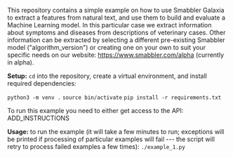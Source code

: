 This repository contains a simple example on how to use Smabbler Galaxia to extract a features from natural text, and use them to build and evaluate a Machine Learning model. In this particular case we extract information about symptoms and diseases from descriptions of veterinary cases. Other information can be extracted by selecting a different pre-existing Smabbler model ("algorithm_version") or creating one on your own to suit your specific needs on our website: https://www.smabbler.com/alpha (currently in alpha).

**Setup:**
`cd` into the repository, create a virtual environment, and install required dependencies:

`python3 -m venv .`
`source bin/activate`
`pip install -r requirements.txt`

To run this example you need to either get access to the API: ADD_INSTRUCTIONS

**Usage:**
to run the example (it will take a few minutes to run; exceptions will be printed if processing of particular examples will fail --- the script will retry to process failed examples a few times):
`./example_1.py`

